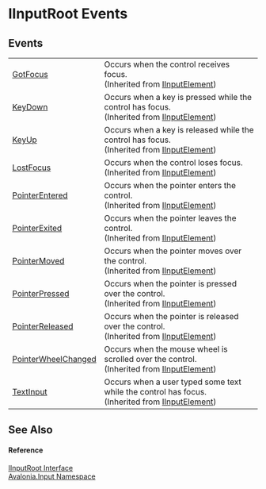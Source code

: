 # IInputRoot Events




## Events
<table>
<tr>
<td><a href="E_Avalonia_Input_IInputElement_GotFocus">GotFocus</a></td>
<td>Occurs when the control receives focus.<br />(Inherited from <a href="T_Avalonia_Input_IInputElement">IInputElement</a>)</td>
</tr>
<tr>
<td><a href="E_Avalonia_Input_IInputElement_KeyDown">KeyDown</a></td>
<td>Occurs when a key is pressed while the control has focus.<br />(Inherited from <a href="T_Avalonia_Input_IInputElement">IInputElement</a>)</td>
</tr>
<tr>
<td><a href="E_Avalonia_Input_IInputElement_KeyUp">KeyUp</a></td>
<td>Occurs when a key is released while the control has focus.<br />(Inherited from <a href="T_Avalonia_Input_IInputElement">IInputElement</a>)</td>
</tr>
<tr>
<td><a href="E_Avalonia_Input_IInputElement_LostFocus">LostFocus</a></td>
<td>Occurs when the control loses focus.<br />(Inherited from <a href="T_Avalonia_Input_IInputElement">IInputElement</a>)</td>
</tr>
<tr>
<td><a href="E_Avalonia_Input_IInputElement_PointerEntered">PointerEntered</a></td>
<td>Occurs when the pointer enters the control.<br />(Inherited from <a href="T_Avalonia_Input_IInputElement">IInputElement</a>)</td>
</tr>
<tr>
<td><a href="E_Avalonia_Input_IInputElement_PointerExited">PointerExited</a></td>
<td>Occurs when the pointer leaves the control.<br />(Inherited from <a href="T_Avalonia_Input_IInputElement">IInputElement</a>)</td>
</tr>
<tr>
<td><a href="E_Avalonia_Input_IInputElement_PointerMoved">PointerMoved</a></td>
<td>Occurs when the pointer moves over the control.<br />(Inherited from <a href="T_Avalonia_Input_IInputElement">IInputElement</a>)</td>
</tr>
<tr>
<td><a href="E_Avalonia_Input_IInputElement_PointerPressed">PointerPressed</a></td>
<td>Occurs when the pointer is pressed over the control.<br />(Inherited from <a href="T_Avalonia_Input_IInputElement">IInputElement</a>)</td>
</tr>
<tr>
<td><a href="E_Avalonia_Input_IInputElement_PointerReleased">PointerReleased</a></td>
<td>Occurs when the pointer is released over the control.<br />(Inherited from <a href="T_Avalonia_Input_IInputElement">IInputElement</a>)</td>
</tr>
<tr>
<td><a href="E_Avalonia_Input_IInputElement_PointerWheelChanged">PointerWheelChanged</a></td>
<td>Occurs when the mouse wheel is scrolled over the control.<br />(Inherited from <a href="T_Avalonia_Input_IInputElement">IInputElement</a>)</td>
</tr>
<tr>
<td><a href="E_Avalonia_Input_IInputElement_TextInput">TextInput</a></td>
<td>Occurs when a user typed some text while the control has focus.<br />(Inherited from <a href="T_Avalonia_Input_IInputElement">IInputElement</a>)</td>
</tr>
</table>

## See Also


#### Reference
<a href="T_Avalonia_Input_IInputRoot">IInputRoot Interface</a>  
<a href="N_Avalonia_Input">Avalonia.Input Namespace</a>  

